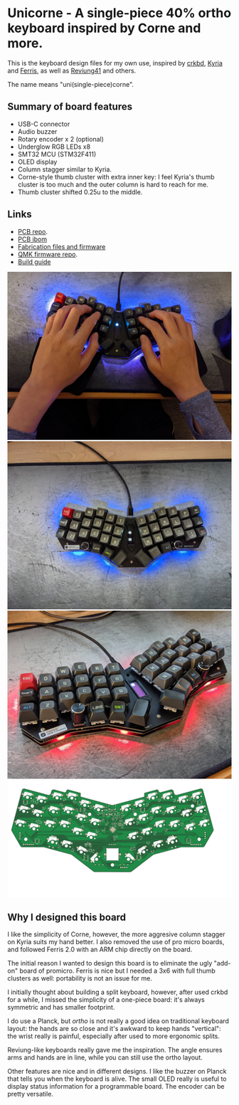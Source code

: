 # Unicorne - A single-piece 40% ortho keyboard inspired by Corne and more.

This is the keyboard design files for my own use, inspired by
[crkbd](https://github.com/foostan/crkbd),
[Kyria](https://blog.splitkb.com/blog/introducing-the-kyria) and
[Ferris](https://github.com/pierrechevalier83/ferris), as well as
[Reviung41](https://github.com/gtips/reviung) and others.

The name means "uni(single-piece)corne".

## Summary of board features

* USB-C connector
* Audio buzzer
* Rotary encoder x 2 (optional)
* Underglow RGB LEDs x8
* SMT32 MCU (STM32F411)
* OLED display
* Column stagger similar to Kyria.
* Corne-style thumb cluster with extra inner key: I feel Kyria's thumb cluster 
is too much and the outer column is hard to reach for me. 
* Thumb cluster shifted 0.25u to the middle.

## Links

* [PCB repo](unicorne-mx/unicorne).
* [PCB ibom
](https://yanghu.github.io/unicorne/artifacts/ibom/unicorn-ibom.html)
* [Fabrication files and firmware](https://github.com/yanghu/unicorne/releases/tag/v1.0)
* [QMK firmware repo](https://github.com/yanghu/qmk_firmware/tree/unicorne/keyboards/yanghu/unicorne).
* [Build guide](https://github.com/yanghu/unicorne/wiki/Build-guide)


![hand](artifacts/pics/hand.jpg)
![keyboard](artifacts/pics/top-black.jpg)
![keyboard2](artifacts/pics/red-glow.jpg)
![pcb1](artifacts/generated/unicorn-bottom.svg)

## Why I designed this board

I like the simplicity of Corne, however, the more aggresive column stagger
on Kyria suits my hand better. I also removed the use of pro micro boards, and
followed Ferris 2.0 with an ARM chip directly on the board.

The initial reason I wanted to design this board is to eliminate the ugly
"add-on" board of promicro. Ferris is nice but I needed a 3x6 with full thumb
clusters as well: portability is not an issue for me.

I initially thought about building a split keyboard, however, after used crkbd
for a while, I missed the simplicity of a one-piece board: it's always symmetric
and has smaller footprint.

I do use a Planck, but *ortho* is not really a good idea on traditional keyboard
layout: the hands are so close and it's awkward to keep hands "vertical": the
wrist really is painful, especially after used to more ergonomic splits.

Reviung-like keyboards really gave me the inspiration. The angle ensures arms
and hands are in line, while you can still use the ortho layout.

Other features are nice and in different designs. I like the buzzer on Planck
that tells you when the keyboard is alive. The small OLED really is useful to
display status information for a programmable board. The encoder can be pretty
versatile.

